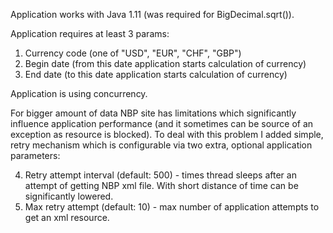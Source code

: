 Application works with Java 1.11 (was required for BigDecimal.sqrt()).

Application requires at least 3 params: 

1. Currency code (one of "USD", "EUR", "CHF", "GBP")
2. Begin date (from this date application starts calculation of currency)
3. End date (to this date application starts calculation of currency)

Application is using concurrency. 

For bigger amount of data NBP site has limitations which significantly influence application performance (and it sometimes can be source of an exception as resource is blocked). To deal with this problem I added simple, retry mechanism which is configurable via two extra, optional application parameters:

4. Retry attempt interval (default: 500) - times thread sleeps after an attempt of getting NBP xml file. With short distance of time can be significantly lowered.
5. Max retry attempt (default: 10) - max number of application attempts to get an xml resource.